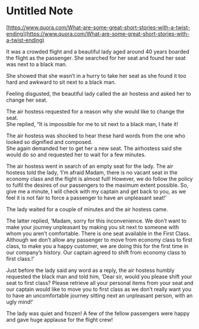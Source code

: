 # Untitled Note

[https://www.quora.com/What-are-some-great-short-stories-with-a-twist-ending](https://www.quora.com/What-are-some-great-short-stories-with-a-twist-ending)

It was a crowded flight and a beautiful lady aged around 40 years boarded the flight as the passenger. She searched for her seat and found her seat was next to a black man.  
  
She showed that she wasn’t in a hurry to take her seat as she found it too hard and awkward to sit next to a black man.  
  
Feeling disgusted, the beautiful lady called the air hostess and asked her to change her seat.  
  
The air hostess requested for a reason why she would like to change the seat.  
She replied, “It is impossible for me to sit next to a black man, I hate it!   
  
The air hostess was shocked to hear these hard words from the one who looked so dignified and composed.  
She again demanded her to get her a new seat. The airhostess said she would do so and requested her to wait for a few minutes.   
  
The air hostess went in search of an empty seat for the lady. The air hostess told the lady, ‘I’m afraid Madam, there is no vacant seat in the economy class and the flight is almost full! However, we do follow the policy to fulfil the desires of our passengers to the maximum extent possible. So, give me a minute, I will check with my captain and get back to you, as we feel it is not fair to force a passenger to have an unpleasant seat!’  
  
The lady waited for a couple of minutes and the air hostess came.  
  
The latter replied, ‘Madam, sorry for this inconvenience. We don’t want to make your journey unpleasant by making you sit next to someone with whom you aren’t comfortable. There is one seat available in the First Class. Although we don’t allow any passenger to move from economy class to first class, to make you a happy customer, we are doing this for the first time in our company’s history. Our captain agreed to shift from economy class to first class.!’  
  
Just before the lady said any word as a reply, the air hostess humbly requested the black man and told him, ‘Dear sir, would you please shift your seat to first class? Please retrieve all your personal items from your seat and our captain would like to move you to first class as we don’t really want you to have an uncomfortable journey sitting next an unpleasant person, with an ugly mind!‘  
  

The lady was quiet and frozen! A few of the fellow passengers were happy and gave huge applause for the flight crew!